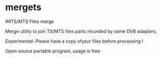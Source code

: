 # mergets
 
##TS/MTS Files merge

Merge utility to join TS/MTS files parts recorded by some DVB adapters.

Experimental: Please have a copy ofyour files before processing !

Open source portable program, usage is free<br>